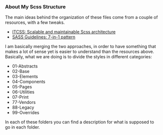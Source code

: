 ### About My Scss Structure

The main ideas behind the organization of these files come from a couple of resources, with a few tweaks.

- [ITCSS: Scalable and maintainable Scss architecture](https://www.xfive.co/blog/itcss-scalable-maintainable-css-architecture/)
- [SASS Guidelines: 7-in-1 pattern](https://sass-guidelin.es/#the-7-1-pattern)

I am basically merging the two approaches, in order to have something that makes a lot of sense yet is easier to understand than the resources above.
Basically, what we are doing is to divide the styles in different categories:

- 01-Abstracts
- 02-Base
- 03-Elements
- 04-Components
- 05-Pages
- 06-Utilities
- 07-Print
- 77-Vendors
- 88-Legacy
- 99-Overrides

In each of these folders you can find a description for what is supposed to go in each folder.
